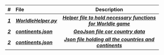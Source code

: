 | # | File | Description |
|:------|:------|:------:|
| ***<a href = "https://github.com/AllysonKapers/4553-Spatial-DS-Moore/blob/main/Assignments/P04/WordleHelper.py"> 1 </a>*** | ***<a href = "https://github.com/AllysonKapers/4553-Spatial-DS-Moore/blob/main/Assignments/P04/WordleHelper.py">WorldleHelper.py</a>*** | ***<a href = "https://github.com/AllysonKapers/4553-Spatial-DS-Moore/blob/main/Assignments/P04/WordleHelper.py">Helper file to hold necessary functions for Worldle game</a>***|
|***<a href = "https://github.com/AllysonKapers/4553-Spatial-DS-Moore/blob/main/Assignments/P04/continents.json">2</a>*** | ***<a href = "https://github.com/AllysonKapers/4553-Spatial-DS-Moore/blob/main/Assignments/P04/continents.geojson">continents.json</a>*** | ***<a href = "https://github.com/AllysonKapers/4553-Spatial-DS-Moore/blob/main/Assignments/P04/continents.geojson" >GeoJson file cor country data </a>***|
|***<a href = "https://github.com/AllysonKapers/4553-Spatial-DS-Moore/blob/main/Assignments/P04/continents.json">2</a>*** | ***<a href = "https://github.com/AllysonKapers/4553-Spatial-DS-Moore/blob/main/Assignments/P04/continents.json">continents.json</a>*** | ***<a href = "https://github.com/AllysonKapers/4553-Spatial-DS-Moore/blob/main/Assignments/P04/continents.json" >Json file holding all the countries and continents</a>***|
